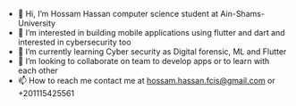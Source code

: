 - 👋 Hi, I’m Hossam Hassan computer science student at Ain-Shams-University
- 👀 I’m interested in building mobile applications using flutter and dart and interested in cybersecurity too
- 🌱 I’m currently learning Cyber security as Digital forensic, ML and Flutter
- 💞️ I’m looking to collaborate on team to develop apps or to learn with each other
- 📫 How to reach me contact me at hossam.hassan.fcis@gmail.com or +201115425561

<!---
Hossam52/Hossam52 is a ✨ special ✨ repository because its `README.md` (this file) appears on your GitHub profile.
You can click the Preview link to take a look at your changes.
--->

